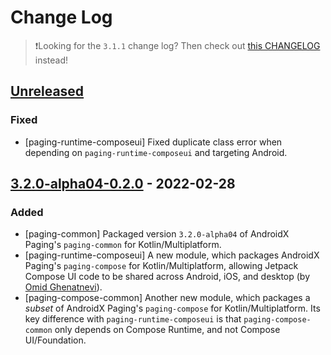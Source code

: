 # Change Log

> ❗Looking for the `3.1.1` change log?
> Then check out [this CHANGELOG](https://github.com/cashapp/multiplatform-paging/blob/main/CHANGELOG.md) instead! 

## [Unreleased]

### Fixed

- [paging-runtime-composeui] Fixed duplicate class error when depending on `paging-runtime-composeui` and targeting Android.

## [3.2.0-alpha04-0.2.0] - 2022-02-28

### Added

- [paging-common] Packaged version `3.2.0-alpha04` of AndroidX Paging's `paging-common` for Kotlin/Multiplatform.
- [paging-runtime-composeui] A new module, which packages AndroidX Paging's `paging-compose` for Kotlin/Multiplatform, 
  allowing Jetpack Compose UI code to be shared across Android, iOS, and desktop (by [Omid Ghenatnevi](https://github.com/crocsandcoffee)).
- [paging-compose-common] Another new module, which packages a _subset_ of AndroidX Paging's `paging-compose` for Kotlin/Multiplatform.
  Its key difference with `paging-runtime-composeui` is that `paging-compose-common` only depends on Compose Runtime,
  and not Compose UI/Foundation.

[Unreleased]: https://github.com/cashapp/multiplatform-paging/compare/3.2.0-alpha04-0.2.0...main-3.2.0-alpha04
[3.2.0-alpha04-0.2.0]: https://github.com/cashapp/multiplatform-paging/releases/tag/3.2.0-alpha04-0.2.0

